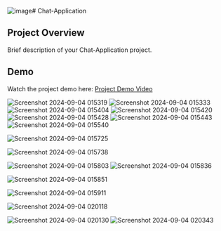 ![image](https://github.com/user-attachments/assets/1244348f-d045-43e9-aa7d-2ee2cf46baf2)# Chat-Application

## Project Overview

Brief description of your Chat-Application project.

## Demo

Watch the project demo here: [Project Demo Video](https://youtu.be/SK4CUKHNFOQ?si=QlG1zVUt512BcFBg)

![Screenshot 2024-09-04 015319](https://github.com/user-attachments/assets/3f32a5f9-eb95-44a1-923e-8618b8963a17)
![Screenshot 2024-09-04 015333](https://github.com/user-attachments/assets/3881a8ef-281b-4133-8c01-195b066c27bc)
![Screenshot 2024-09-04 015404](https://github.com/user-attachments/assets/431f6ebd-8b2e-44cd-a054-44fc60ef41e7)
![Screenshot 2024-09-04 015420](https://github.com/user-attachments/assets/6f295ea3-76de-433c-be33-6352cc14ca0c)
![Screenshot 2024-09-04 015428](https://github.com/user-attachments/assets/398ef178-2c4c-4bef-8698-466530bb6b66)
![Screenshot 2024-09-04 015443](https://github.com/user-attachments/assets/47716931-b697-4cea-b287-2b30f3b8e0eb)
![Screenshot 2024-09-04 015540](https://github.com/user-attachments/assets/ba97d9d5-f2d3-4690-8bf6-de48f1527d92)

![Screenshot 2024-09-04 015725](https://github.com/user-attachments/assets/f7ad07b6-9904-457d-a658-90c7d47c0117)

![Screenshot 2024-09-04 015738](https://github.com/user-attachments/assets/5a40204e-9162-4a52-9fb8-4030338e993b)

![Screenshot 2024-09-04 015803](https://github.com/user-attachments/assets/a520525a-c652-43a1-8a8d-738c94a7cb83)
![Screenshot 2024-09-04 015836](https://github.com/user-attachments/assets/a9844d44-5d09-4729-b7b8-cdab23720bd2)

![Screenshot 2024-09-04 015851](https://github.com/user-attachments/assets/50f6c1b7-66c9-493d-94e7-d0bdcdc988f6)

![Screenshot 2024-09-04 015911](https://github.com/user-attachments/assets/fdcef218-e910-4495-8947-b34228f79df4)


![Screenshot 2024-09-04 020118](https://github.com/user-attachments/assets/2fe86dcd-56aa-49b0-85b9-08f24634224d)

![Screenshot 2024-09-04 020130](https://github.com/user-attachments/assets/299c81a2-354d-4b39-932c-519fdd4262de)
![Screenshot 2024-09-04 020343](https://github.com/user-attachments/assets/7acbba1e-73f0-4f46-9944-f078cce6150c)
